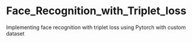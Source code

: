 # Face_Recognition_with_Triplet_loss
Implementing face recognition with triplet loss using Pytorch  with custom dataset 
